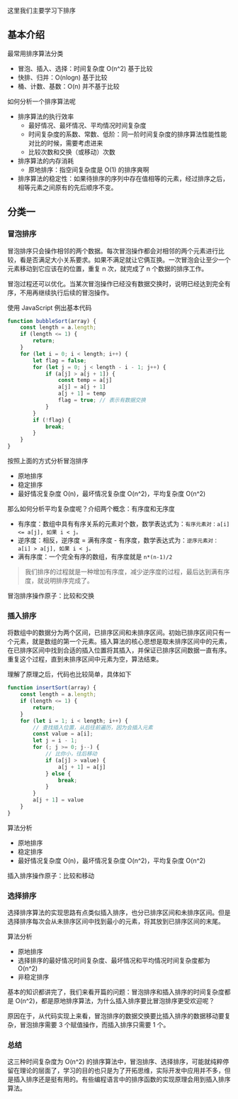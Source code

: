这里我们主要学习下排序

## 基本介绍
最常用排序算法分类
* 冒泡、插入、选择：时间复杂度 O(n^2) 基于比较
* 快排、归并：O(nlogn) 基于比较
* 桶、计数、基数：O(n) 并不基于比较

如何分析一个排序算法呢
* 排序算法的执行效率
  * 最好情况、最坏情况、平均情况时间复杂度
  * 时间复杂度的系数、常数、低阶：同一阶时间复杂度的排序算法性能性能对比的时候，需要考虑进来
  * 比较次数和交换（或移动）次数
* 排序算法的内存消耗
  * 原地排序：指空间复杂度是 O(1) 的排序爽啊
* 排序算法的稳定性：如果待排序的序列中存在值相等的元素，经过排序之后，相等元素之间原有的先后顺序不变。

## 分类一

### 冒泡排序
冒泡排序只会操作相邻的两个数据。每次冒泡操作都会对相邻的两个元素进行比较，看是否满足大小关系要求。如果不满足就让它俩互换。一次冒泡会让至少一个元素移动到它应该在的位置，重复 n 次，就完成了 n 个数据的排序工作。

冒泡过程还可以优化。当某次冒泡操作已经没有数据交换时，说明已经达到完全有序，不用再继续执行后续的冒泡操作。

使用 JavaScript 例出基本代码
```js
function bubbleSort(array) {
    const length = a.length;
    if (length <= 1) {
        return;
    }
    for (let i = 0; i < length; i++) {
        let flag = false;
        for (let j = 0; j < length - i - 1; j++) {
            if (a[j] > a[j + 1]) {
                const temp = a[j]
                a[j] = a[j + 1]
                a[j + 1] = temp
                flag = true; // 表示有数据交换
            }
        }
        if (!flag) {
            break;
        }
    }
}
```

按照上面的方式分析冒泡排序
* 原地排序
* 稳定排序
* 最好情况复杂度 O(n)，最坏情况复杂度 O(n^2)，平均复杂度 O(n^2)

那么如何分析平均复杂度呢？介绍两个概念：有序度和无序度
* 有序度：数组中具有有序关系的元素对个数，数学表达式为：`有序元素对：a[i] <= a[j], 如果 i < j。`
* 逆序度：相反，逆序度 = 满有序度 - 有序度，数学表达式为：`逆序元素对：a[i] > a[j], 如果 i < j。`
* 满有序度：一个完全有序的数组，有序度就是 `n*(n-1)/2`

> 我们排序的过程就是一种增加有序度，减少逆序度的过程，最后达到满有序度，就说明排序完成了。

冒泡排序操作原子：比较和交换

### 插入排序
将数组中的数据分为两个区间，已排序区间和未排序区间。初始已排序区间只有一个元素，就是数组的第一个元素。插入算法的核心思想是取未排序区间中的元素，在已排序区间中找到合适的插入位置将其插入，并保证已排序区间数据一直有序。重复这个过程，直到未排序区间中元素为空，算法结束。

理解了原理之后，代码也比较简单，具体如下
```js
function insertSort(array) {
    const length = a.length;
    if (length <= 1) {
        return;
    }
    for (let i = 1; i < length; i++) {
        // 查找插入位置，从后往前遍历，因为会插入元素
        const value = a[i];
        let j = i - 1;
        for (; j >= 0; j--) {
            // 比你小，往后移动
            if (a[j] > value) {
                a[j + 1] = a[j]
            } else {
                break;
            }
        }
        a[j + 1] = value
    }
}
```

算法分析
* 原地排序
* 稳定排序
* 最好情况复杂度 O(n)，最坏情况复杂度 O(n^2)，平均复杂度 O(n^2)

插入排序操作原子：比较和移动

### 选择排序
选择排序算法的实现思路有点类似插入排序，也分已排序区间和未排序区间。但是选择排序每次会从未排序区间中找到最小的元素，将其放到已排序区间的末尾。

算法分析
* 原地排序
* 选择排序的最好情况时间复杂度、最坏情况和平均情况时间复杂度都为 O(n^2)
* 非稳定排序

基本的知识都讲完了，我们来看开篇的问题：冒泡排序和插入排序的时间复杂度都是 O(n^2)，都是原地排序算法，为什么插入排序要比冒泡排序更受欢迎呢？

原因在于，从代码实现上来看，冒泡排序的数据交换要比插入排序的数据移动要复杂，冒泡排序需要 3 个赋值操作，而插入排序只需要 1 个。

### 总结
这三种时间复杂度为 O(n^2) 的排序算法中，冒泡排序、选择排序，可能就纯粹停留在理论的层面了，学习的目的也只是为了开拓思维，实际开发中应用并不多，但是插入排序还是挺有用的。有些编程语言中的排序函数的实现原理会用到插入排序算法。